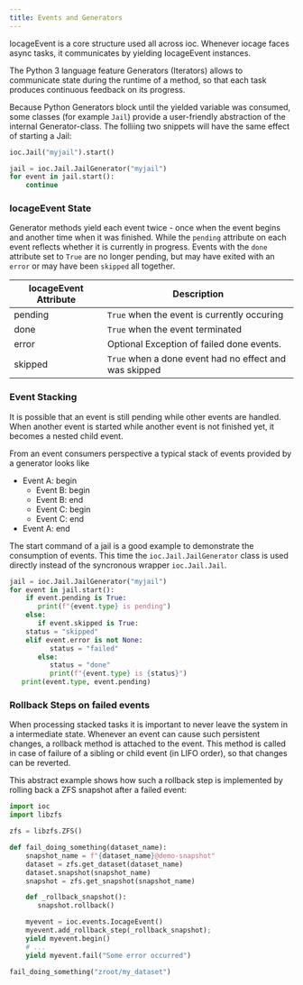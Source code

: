 ```yaml
---
title: Events and Generators
---
```

IocageEvent is a core structure used all across ioc.
Whenever iocage faces async tasks, it communicates by yielding IocageEvent instances.

The Python 3 language feature Generators (Iterators) allows to communicate state during the runtime of a method, so that each task produces continuous feedback on its progress.

Because Python Generators block until the yielded variable was consumed, some classes (for example `Jail`) provide a user-friendly abstraction of the internal Generator-class.
The folliing two snippets will have the same effect of starting a Jail:

```python
ioc.Jail("myjail").start()
```

```python
jail = ioc.Jail.JailGenerator("myjail")
for event in jail.start():
    continue
```

### IocageEvent State

Generator methods yield each event twice - once when the event begins and another time when it was finished.
While the `pending` attribute on each event reflects whether it is currently in progress.
Events with the `done` attribute set to `True` are no longer pending, but may have exited with an `error` or may have been `skipped` all together.

| IocageEvent Attribute | Description                                            |
|-----------------------|--------------------------------------------------------|
| pending               | `True` when the event is currently occuring            |
| done                  | `True` when the event terminated                       |
| error                 | Optional Exception of failed done events.              |
| skipped               | `True` when a done event had no effect and was skipped |

### Event Stacking

It is possible that an event is still pending while other events are handled.
When another event is started while another event is not finished yet, it becomes a nested child event.

From an event consumers perspective a typical stack of events provided by a generator looks like

- Event A: begin
  - Event B: begin
  - Event B: end
  - Event C: begin
  - Event C: end
- Event A: end

The start command of a jail is a good example to demonstrate the consumption of events.
This time the `ioc.Jail.JailGenerator` class is used directly instead of the syncronous wrapper `ioc.Jail.Jail`.

```python
jail = ioc.Jail.JailGenerator("myjail")
for event in jail.start():
    if event.pending is True:
       print(f"{event.type} is pending")
    else:
       if event.skipped is True:
    status = "skipped"
    elif event.error is not None:
          status = "failed"
       else:
          status = "done"
          print(f"{event.type} is {status}")
   print(event.type, event.pending)
```

### Rollback Steps on failed events

When processing stacked tasks it is important to never leave the system in a intermediate state.
Whenever an event can cause such persistent changes, a rollback method is attached to the event.
This method is called in case of failure of a sibling or child event (in LIFO order), so that changes can be reverted.

This abstract example shows how such a rollback step is implemented by rolling back a ZFS snapshot after a failed event:

```python
import ioc
import libzfs

zfs = libzfs.ZFS()

def fail_doing_something(dataset_name):
    snapshot_name = f"{dataset_name}@demo-snapshot"
    dataset = zfs.get_dataset(dataset_name)
    dataset.snapshot(snapshot_name)
    snapshot = zfs.get_snapshot(snapshot_name)

    def _rollback_snapshot():
       snapshot.rollback()

    myevent = ioc.events.IocageEvent()
    myevent.add_rollback_step(_rollback_snapshot);
    yield myevent.begin()
    # ...
    yield myevent.fail("Some error occurred")

fail_doing_something("zroot/my_dataset")
```
